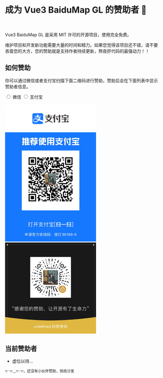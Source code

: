 # 成为 Vue3 BaiduMap GL 的赞助者 🙌

<br />
<br />
Vue3 BaiduMap GL 是采用 MIT 许可的开源项目，使用完全免费。

维护项目和开发新功能需要大量的时间和精力。如果您觉得该项目还不错，请不要吝啬您的大方，您的赞助就是支持作者持续更新，熬夜肝代码的最强动力！！

## 如何赞助

你可以通过微信或者支付宝扫描下面二维码进行赞助，赞助后会在下面列表中显示赞助者信息。

<label>
  <input type="radio" v-model="activeKey" value="weiChatPay" name="pay-type">
  微信
</label>

<label>
  <input type="radio" v-model="activeKey" value="aliPay" name="pay-type">
  支付宝
</label>
<br />
<br />
<img width="300" v-if="activeKey === 'aliPay'" src="/aliPay.jpg" alt="">
<img width="300" v-else src="/weiCharPay.jpeg" alt="">

<script lang="ts" setup>
  import {  ref  } from 'vue-demi'
  const activeKey = ref<'weiChatPay' | 'aliPay'>('weiChatPay')
</script>

## 当前赞助者

- 虚位以待...

<span style="font-size:12px">┭┮﹏┭┮，还没有小伙伴赞助，快抢沙发</span>
